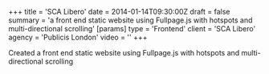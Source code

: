 +++
title = 'SCA Libero'
date = 2014-01-14T09:30:00Z
draft = false
summary = 'a front end static website using Fullpage.js with hotspots and multi-directional scrolling'
[params]
  type = 'Frontend'
  client = 'SCA Libero'
  agency = 'Publicis London'
  video = ''
+++

Created a front end static website using Fullpage.js with hotspots and multi-directional scrolling
